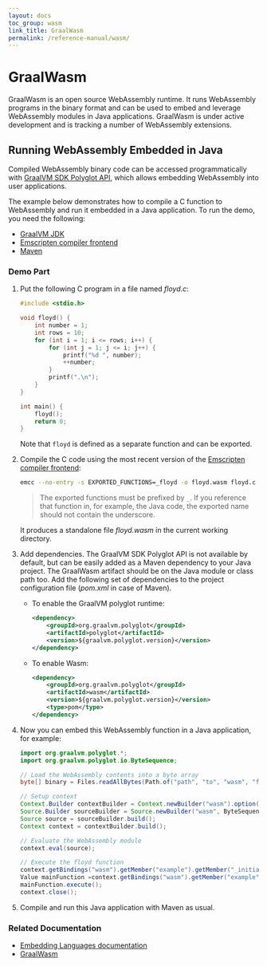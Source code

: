 ```yaml
---
layout: docs
toc_group: wasm
link_title: GraalWasm 
permalink: /reference-manual/wasm/
---
```


# GraalWasm

GraalWasm is an open source WebAssembly runtime.
It runs WebAssembly programs in the binary format and can be used to embed and leverage WebAssembly modules in Java applications.
GraalWasm is under active development and is tracking a number of WebAssembly extensions.

## Running WebAssembly Embedded in Java

Compiled WebAssembly binary code can be accessed programmatically with [GraalVM SDK Polyglot API](https://www.graalvm.org/sdk/javadoc/org/graalvm/polyglot/package-summary.html), which allows embedding WebAssembly into user applications. 

The example below demonstrates how to compile a C function to WebAssembly and run it embedded in a Java application. 
To run the demo, you need the following:
- [GraalVM JDK](https://www.graalvm.org/downloads/)
- [Emscripten compiler frontend](https://emscripten.org/docs/tools_reference/emcc.html)
- [Maven](https://maven.apache.org/)

### Demo Part

1. Put the following C program in a file named _floyd.c_:
    ```c
    #include <stdio.h>

    void floyd() {
        int number = 1;
        int rows = 10;
        for (int i = 1; i <= rows; i++) {
            for (int j = 1; j <= i; j++) {
                printf("%d ", number);
                ++number;
            }
            printf(".\n");
        }
    }

    int main() {
        floyd();
        return 0;
    }
    ```
    Note that `floyd` is defined as a separate function and can be exported.

2. Compile the C code using the most recent version of the [Emscripten compiler frontend](https://emscripten.org/docs/tools_reference/emcc.html):
    ```bash
    emcc --no-entry -s EXPORTED_FUNCTIONS=_floyd -o floyd.wasm floyd.c
    ```
    > The exported functions must be prefixed by `_`. If you reference that function in, for example, the Java code, the exported name should not contain the underscore.

    It produces a standalone file _floyd.wasm_ in the current working directory.

3. Add dependencies. The GraalVM SDK Polyglot API is not available by default, but can be easily added as a Maven dependency to your Java project.
The GraalWasm artifact should be on the Java module or class path too. Add the following set of dependencies to the project configuration file (_pom.xml_ in case of Maven).

    - To enable the GraalVM polyglot runtime:
        ```xml
        <dependency>
            <groupId>org.graalvm.polyglot</groupId>
            <artifactId>polyglot</artifactId> 
            <version>${graalvm.polyglot.version}</version>
        </dependency>
        ```
    - To enable Wasm:
        ```xml
        <dependency>
            <groupId>org.graalvm.polyglot</groupId>
            <artifactId>wasm</artifactId> 
            <version>${graalvm.polyglot.version}</version>
            <type>pom</type>
        </dependency>
        ```

4. Now you can embed this WebAssembly function in a Java application, for example:

    ```java
    import org.graalvm.polyglot.*;
    import org.graalvm.polyglot.io.ByteSequence;

    // Load the WebAssembly contents into a byte array
    byte[] binary = Files.readAllBytes(Path.of("path", "to", "wasm", "file", "floyd.wasm"));

    // Setup context
    Context.Builder contextBuilder = Context.newBuilder("wasm").option("wasm.Builtins", "wasi_snapshot_preview1");
    Source.Builder sourceBuilder = Source.newBuilder("wasm", ByteSequence.create(binary), "example");
    Source source = sourceBuilder.build();
    Context context = contextBuilder.build();

    // Evaluate the WebAssembly module
    context.eval(source);

    // Execute the floyd function
    context.getBindings("wasm").getMember("example").getMember("_initialize").executeVoid();
    Value mainFunction =context.getBindings("wasm").getMember("example").getMember("floyd");
    mainFunction.execute();
    context.close();
    ```

5. Compile and run this Java application with Maven as usual.

### Related Documentation

- [Embedding Languages documentation](../embedding/embed-languages.md)
- [GraalWasm](https://github.com/oracle/graal/tree/master/wasm)